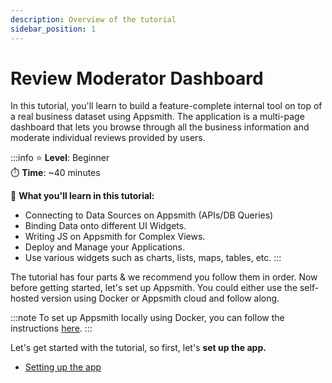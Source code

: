 ```yaml
---
description: Overview of the tutorial
sidebar_position: 1
---
```


# Review Moderator Dashboard

In this tutorial, you'll learn to build a feature-complete internal tool on top of a real business dataset using Appsmith. The application is a multi-page dashboard that lets you browse through all the business information and moderate individual reviews provided by users.

:::info
⭐ **Level**: Beginner\
⏱️ **Time**: \~40 minutes

🙌 **What you'll learn in this tutorial:**

* Connecting to Data Sources on Appsmith (APIs/DB Queries)
* Binding Data onto different UI Widgets.
* Writing JS on Appsmith for Complex Views.
* Deploy and Manage your Applications.
* Use various widgets such as charts, lists, maps, tables, etc.
:::

<YoutubeEmbed videoId="QHOpLoSH7ws" title="A Glimpse of the Review Moderator App" caption="A Glimpse of the Review Moderator App"/>

The tutorial has four parts & we recommend you follow them in order. Now before getting started, let's set up Appsmith. You could either use the self-hosted version using Docker or Appsmith cloud and follow along.

:::note
To set up Appsmith locally using Docker, you can follow the instructions [here](/getting-started/setup/installation-guides/docker/).
:::

Let's get started with the tutorial, so first, let's **set up the app.**


* [Setting up the app](setting-up-the-app.md)

